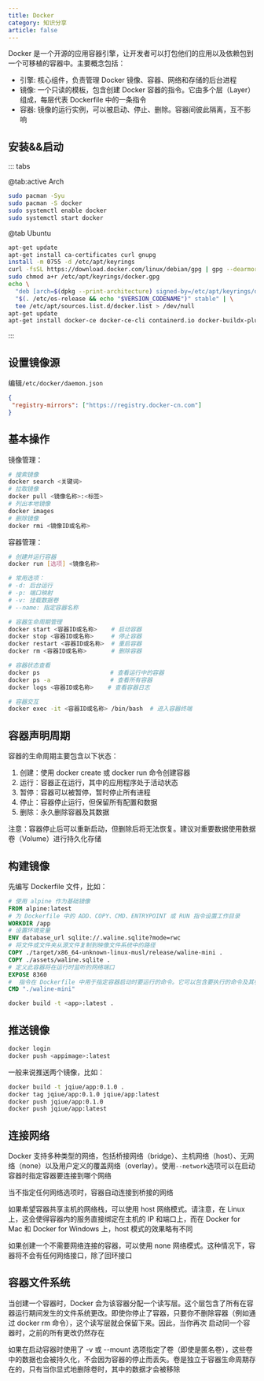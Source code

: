 ```yaml
---
title: Docker
category: 知识分享
article: false
---
```


Docker 是一个开源的应用容器引擎，让开发者可以打包他们的应用以及依赖包到一个可移植的容器中。主要概念包括：

+ 引擎: 核心组件，负责管理 Docker 镜像、容器、网络和存储的后台进程
+ 镜像: 一个只读的模板，包含创建 Docker 容器的指令。它由多个层（Layer）组成，每层代表 Dockerfile 中的一条指令
+ 容器: 镜像的运行实例，可以被启动、停止、删除。容器间彼此隔离，互不影响

## 安装&&启动

::: tabs

@tab:active Arch

```sh
sudo pacman -Syu
sudo pacman -S docker
sudo systemctl enable docker
sudo systemctl start docker
```

@tab Ubuntu

```sh
apt-get update
apt-get install ca-certificates curl gnupg
install -m 0755 -d /etc/apt/keyrings
curl -fsSL https://download.docker.com/linux/debian/gpg | gpg --dearmor -o /etc/apt/keyrings/docker.gpg
sudo chmod a+r /etc/apt/keyrings/docker.gpg
echo \
  "deb [arch=$(dpkg --print-architecture) signed-by=/etc/apt/keyrings/docker.gpg] https://mirrors.tuna.tsinghua.edu.cn/docker-ce/linux/debian \
  "$(. /etc/os-release && echo "$VERSION_CODENAME")" stable" | \
  tee /etc/apt/sources.list.d/docker.list > /dev/null
apt-get update
apt-get install docker-ce docker-ce-cli containerd.io docker-buildx-plugin docker-compose-plugin
```

:::

## 设置镜像源

编辑`/etc/docker/daemon.json`

```json
{
 "registry-mirrors": ["https://registry.docker-cn.com"]
}
```

## 基本操作

镜像管理：

```sh
# 搜索镜像
docker search <关键词>
# 拉取镜像
docker pull <镜像名称>:<标签>
# 列出本地镜像
docker images
# 删除镜像
docker rmi <镜像ID或名称>
```

容器管理：

```sh
# 创建并运行容器
docker run [选项] <镜像名称>

# 常用选项：
# -d: 后台运行
# -p: 端口映射
# -v: 挂载数据卷
# --name: 指定容器名称

# 容器生命周期管理
docker start <容器ID或名称>    # 启动容器
docker stop <容器ID或名称>     # 停止容器
docker restart <容器ID或名称>  # 重启容器
docker rm <容器ID或名称>       # 删除容器

# 容器状态查看
docker ps                    # 查看运行中的容器
docker ps -a                 # 查看所有容器
docker logs <容器ID或名称>    # 查看容器日志

# 容器交互
docker exec -it <容器ID或名称> /bin/bash  # 进入容器终端
```

## 容器声明周期

容器的生命周期主要包含以下状态：

1. 创建：使用 docker create 或 docker run 命令创建容器
2. 运行：容器正在运行，其中的应用程序处于活动状态
3. 暂停：容器可以被暂停，暂时停止所有进程
4. 停止：容器停止运行，但保留所有配置和数据
5. 删除：永久删除容器及其数据

注意：容器停止后可以重新启动，但删除后将无法恢复。建议对重要数据使用数据卷（Volume）进行持久化存储

## 构建镜像

先编写 Dockerfile 文件，比如：

```dockerfile
# 使用 alpine 作为基础镜像
FROM alpine:latest
# 为 Dockerfile 中的 ADD、COPY、CMD、ENTRYPOINT 或 RUN 指令设置工作目录
WORKDIR /app
# 设置环境变量
ENV database_url sqlite://.waline.sqlite?mode=rwc
# 将文件或文件夹从源文件复制到映像文件系统中的路径
COPY ./target/x86_64-unknown-linux-musl/release/waline-mini .
COPY ./assets/waline.sqlite .
# 定义此容器将在运行时监听的网络端口
EXPOSE 8360
#  指令在 Dockerfile 中用于指定容器启动时要运行的命令。它可以包含要执行的命令及其参数。CMD 指令在 Dockerfile 中只能有一个，如果定义了多个，只有最后一个会生效，可以被运行容器时提供的命令行参数覆盖
CMD "./waline-mini"
```

```sh
docker build -t <app>:latest .
```

## 推送镜像

```sh
docker login
docker push <appimage>:latest
```

一般来说推送两个镜像，比如：

```sh
docker build -t jqiue/app:0.1.0 .
docker tag jqiue/app:0.1.0 jqiue/app:latest
docker push jqiue/app:0.1.0
docker push jqiue/app:latest
```

## 连接网络

Docker 支持多种类型的网络，包括桥接网络（bridge）、主机网络（host）、无网络（none）以及用户定义的覆盖网络（overlay）。使用`--network`选项可以在启动容器时指定容器要连接到哪个网络

当不指定任何网络选项时，容器自动连接到桥接的网络

如果希望容器共享主机的网络栈，可以使用 host 网络模式。请注意，在 Linux 上，这会使得容器内的服务直接绑定在主机的 IP 和端口上，而在 Docker for Mac 和 Docker for Windows 上，host 模式的效果略有不同

如果创建一个不需要网络连接的容器，可以使用 none 网络模式。这种情况下，容器将不会有任何网络接口，除了回环接口

## 容器文件系统

当创建一个容器时，Docker 会为该容器分配一个读写层。这个层包含了所有在容器运行期间发生的文件系统更改。即使你停止了容器，只要你不删除容器（例如通过 docker rm 命令），这个读写层就会保留下来。因此，当你再次
启动同一个容器时，之前的所有更改仍然存在

如果在启动容器时使用了 -v 或 --mount 选项指定了卷（即使是匿名卷），这些卷中的数据也会被持久化，不会因为容器的停止而丢失。卷是独立于容器生命周期存在的，只有当你显式地删除卷时，其中的数据才会被移除
